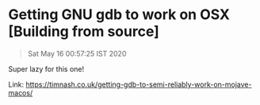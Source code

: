 # Getting GNU gdb to work on OSX [Building from source]
> Sat May 16 00:57:25 IST 2020

Super lazy for this one!

Link: <https://timnash.co.uk/getting-gdb-to-semi-reliably-work-on-mojave-macos/>
